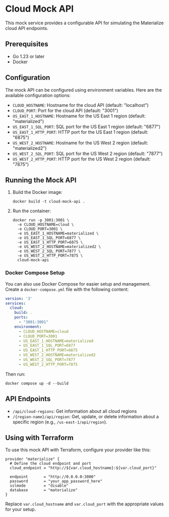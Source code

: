 # Cloud Mock API

This mock service provides a configurable API for simulating the Materialize cloud API endpoints.

## Prerequisites

- Go 1.23 or later
- Docker

## Configuration

The mock API can be configured using environment variables. Here are the available configuration options:

- `CLOUD_HOSTNAME`: Hostname for the cloud API (default: "localhost")
- `CLOUD_PORT`: Port for the cloud API (default: "3001")
- `US_EAST_1_HOSTNAME`: Hostname for the US East 1 region (default: "materialized")
- `US_EAST_1_SQL_PORT`: SQL port for the US East 1 region (default: "6877")
- `US_EAST_1_HTTP_PORT`: HTTP port for the US East 1 region (default: "6875")
- `US_WEST_2_HOSTNAME`: Hostname for the US West 2 region (default: "materialized2")
- `US_WEST_2_SQL_PORT`: SQL port for the US West 2 region (default: "7877")
- `US_WEST_2_HTTP_PORT`: HTTP port for the US West 2 region (default: "7875")

## Running the Mock API

1. Build the Docker image:
   ```
   docker build -t cloud-mock-api .
   ```

2. Run the container:
   ```
   docker run -p 3001:3001 \
     -e CLOUD_HOSTNAME=cloud \
     -e CLOUD_PORT=3001 \
     -e US_EAST_1_HOSTNAME=materialized \
     -e US_EAST_1_SQL_PORT=6877 \
     -e US_EAST_1_HTTP_PORT=6875 \
     -e US_WEST_2_HOSTNAME=materialized2 \
     -e US_WEST_2_SQL_PORT=7877 \
     -e US_WEST_2_HTTP_PORT=7875 \
     cloud-mock-api
   ```

### Docker Compose Setup

You can also use Docker Compose for easier setup and management. Create a `docker-compose.yml` file with the following content:

```yaml
version: '3'
services:
  cloud:
    build: .
    ports:
      - "3001:3001"
    environment:
      - CLOUD_HOSTNAME=cloud
      - CLOUD_PORT=3001
      - US_EAST_1_HOSTNAME=materialized
      - US_EAST_1_SQL_PORT=6877
      - US_EAST_1_HTTP_PORT=6875
      - US_WEST_2_HOSTNAME=materialized2
      - US_WEST_2_SQL_PORT=7877
      - US_WEST_2_HTTP_PORT=7875
```

Then run:

```
docker compose up -d --build
```

## API Endpoints

- `/api/cloud-regions`: Get information about all cloud regions
- `/{region-name}/api/region`: Get, update, or delete information about a specific region (e.g., `/us-east-1/api/region`).

## Using with Terraform

To use this mock API with Terraform, configure your provider like this:

```hcl
provider "materialize" {
  # Define the cloud endpoint and port
  cloud_endpoint = "http://${var.cloud_hostname}:${var.cloud_port}"

  endpoint       = "http://0.0.0.0:3000"
  password       = "your_app_password_here"
  sslmode        = "disable"
  database       = "materialize"
}
```

Replace `var.cloud_hostname` and `var.cloud_port` with the appropriate values for your setup.
